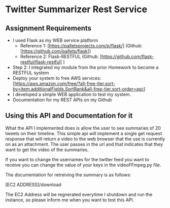 # Twitter Summarizer Rest Service

## Assignment Requirements

* I used Flask as my WEB service platform
  * Reference 1:  [https://palletsprojects.com/p/flask/] (Github:  [https://github.com/pallets/flask])
  * Reference 2:  Flask-RESTFUL  (Github:  [https://github.com/flask-restful/flask-restful] )
* Step 2:  I integrated my module from the prior Homework to become a RESTFUL system
* Deploy your system to free AWS services:  [https://aws.amazon.com/free/?all-free-tier.sort-by=item.additionalFields.SortRank&all-free-tier.sort-order=asc]
* I developed a simple WEB application to test my system.
* Documentation for my REST APIs on my Github

## Using this API and Documentation for it

What the API I implemented does is allow the user to see summaries of 20 tweets on their timeline. This simple api will implement a single get request response that will return a video to the web browser that the use is currently on as an attachment. The user passes in the url and that indicates that they want to get the video of the summaries.

If you want to change the usernames for the twitter feed you want to receive you can change the value of your keys in the videoFFmpeg.py file.

The documentation for retreiving the summary is as follows:

[EC2 ADDRESS]/download

The EC2 Address will be regnerated everytime I shutdown and run the instance, so please inform me when you want to test this API.
